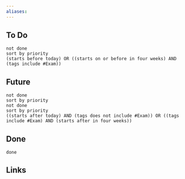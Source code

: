 ```yaml
---
aliases: 
---
```

## To Do
```tasks
not done
sort by priority
(starts before today) OR ((starts on or before in four weeks) AND (tags include #Exam))
```
## Future
```tasks
not done
sort by priority
not done
sort by priority
((starts after today) AND (tags does not include #Exam)) OR ((tags include #Exam) AND (starts after in four weeks))
```

## Done
```tasks
done
```

## Links